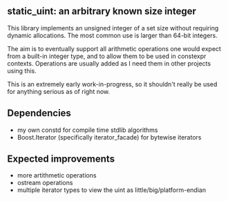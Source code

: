 static_uint: an arbitrary known size integer
--------------------------------------------

This library implements an unsigned integer of a set size without requiring dynamic allocations. The most common use is larger than 64-bit integers.

The aim is to eventually support all arithmetic operations one would expect from a built-in integer type, and to allow them to be used in constexpr contexts. Operations are usually added as I need them in other projects using this.

This is an extremely early work-in-progress, so it shouldn't really be used for anything serious as of right now.

## Dependencies

- my own constd for compile time stdlib algorithms
- Boost.Iterator (specifically iterator_facade) for bytewise iterators

## Expected improvements

- more artithmetic operations
- ostream operations
- multiple iterator types to view the uint as little/big/platform-endian